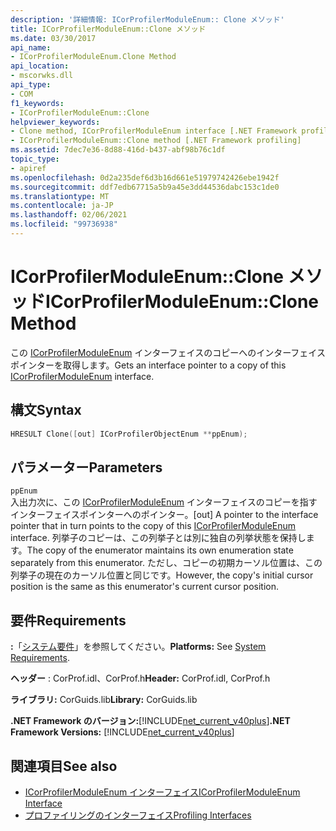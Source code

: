 ```yaml
---
description: '詳細情報: ICorProfilerModuleEnum:: Clone メソッド'
title: ICorProfilerModuleEnum::Clone メソッド
ms.date: 03/30/2017
api_name:
- ICorProfilerModuleEnum.Clone Method
api_location:
- mscorwks.dll
api_type:
- COM
f1_keywords:
- ICorProfilerModuleEnum::Clone
helpviewer_keywords:
- Clone method, ICorProfilerModuleEnum interface [.NET Framework profiling]
- ICorProfilerModuleEnum::Clone method [.NET Framework profiling]
ms.assetid: 7dec7e36-8d88-416d-b437-abf98b76c1df
topic_type:
- apiref
ms.openlocfilehash: 0d2a235def6d3b16d661e51979742426ebe1942f
ms.sourcegitcommit: ddf7edb67715a5b9a45e3dd44536dabc153c1de0
ms.translationtype: MT
ms.contentlocale: ja-JP
ms.lasthandoff: 02/06/2021
ms.locfileid: "99736938"
---
```

# <a name="icorprofilermoduleenumclone-method"></a><span data-ttu-id="553c5-103">ICorProfilerModuleEnum::Clone メソッド</span><span class="sxs-lookup"><span data-stu-id="553c5-103">ICorProfilerModuleEnum::Clone Method</span></span>

<span data-ttu-id="553c5-104">この [ICorProfilerModuleEnum](icorprofilermoduleenum-interface.md) インターフェイスのコピーへのインターフェイスポインターを取得します。</span><span class="sxs-lookup"><span data-stu-id="553c5-104">Gets an interface pointer to a copy of this [ICorProfilerModuleEnum](icorprofilermoduleenum-interface.md) interface.</span></span>  
  
## <a name="syntax"></a><span data-ttu-id="553c5-105">構文</span><span class="sxs-lookup"><span data-stu-id="553c5-105">Syntax</span></span>  
  
```cpp  
HRESULT Clone([out] ICorProfilerObjectEnum **ppEnum);  
```  
  
## <a name="parameters"></a><span data-ttu-id="553c5-106">パラメーター</span><span class="sxs-lookup"><span data-stu-id="553c5-106">Parameters</span></span>  

 `ppEnum`  
 <span data-ttu-id="553c5-107">入出力次に、この [ICorProfilerModuleEnum](icorprofilermoduleenum-interface.md) インターフェイスのコピーを指すインターフェイスポインターへのポインター。</span><span class="sxs-lookup"><span data-stu-id="553c5-107">[out] A pointer to the interface pointer that in turn points to the copy of this [ICorProfilerModuleEnum](icorprofilermoduleenum-interface.md) interface.</span></span> <span data-ttu-id="553c5-108">列挙子のコピーは、この列挙子とは別に独自の列挙状態を保持します。</span><span class="sxs-lookup"><span data-stu-id="553c5-108">The copy of the enumerator maintains its own enumeration state separately from this enumerator.</span></span> <span data-ttu-id="553c5-109">ただし、コピーの初期カーソル位置は、この列挙子の現在のカーソル位置と同じです。</span><span class="sxs-lookup"><span data-stu-id="553c5-109">However, the copy's initial cursor position is the same as this enumerator's current cursor position.</span></span>  
  
## <a name="requirements"></a><span data-ttu-id="553c5-110">要件</span><span class="sxs-lookup"><span data-stu-id="553c5-110">Requirements</span></span>  

 <span data-ttu-id="553c5-111">**:**「[システム要件](../../get-started/system-requirements.md)」を参照してください。</span><span class="sxs-lookup"><span data-stu-id="553c5-111">**Platforms:** See [System Requirements](../../get-started/system-requirements.md).</span></span>  
  
 <span data-ttu-id="553c5-112">**ヘッダー** : CorProf.idl、CorProf.h</span><span class="sxs-lookup"><span data-stu-id="553c5-112">**Header:** CorProf.idl, CorProf.h</span></span>  
  
 <span data-ttu-id="553c5-113">**ライブラリ:** CorGuids.lib</span><span class="sxs-lookup"><span data-stu-id="553c5-113">**Library:** CorGuids.lib</span></span>  
  
 <span data-ttu-id="553c5-114">**.NET Framework のバージョン:**[!INCLUDE[net_current_v40plus](../../../../includes/net-current-v40plus-md.md)]</span><span class="sxs-lookup"><span data-stu-id="553c5-114">**.NET Framework Versions:** [!INCLUDE[net_current_v40plus](../../../../includes/net-current-v40plus-md.md)]</span></span>  
  
## <a name="see-also"></a><span data-ttu-id="553c5-115">関連項目</span><span class="sxs-lookup"><span data-stu-id="553c5-115">See also</span></span>

- [<span data-ttu-id="553c5-116">ICorProfilerModuleEnum インターフェイス</span><span class="sxs-lookup"><span data-stu-id="553c5-116">ICorProfilerModuleEnum Interface</span></span>](icorprofilermoduleenum-interface.md)
- [<span data-ttu-id="553c5-117">プロファイリングのインターフェイス</span><span class="sxs-lookup"><span data-stu-id="553c5-117">Profiling Interfaces</span></span>](profiling-interfaces.md)
